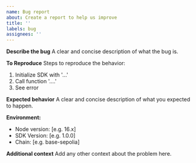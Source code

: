 ```yaml
---
name: Bug report
about: Create a report to help us improve
title: ''
labels: bug
assignees: ''
---
```


**Describe the bug**
A clear and concise description of what the bug is.

**To Reproduce**
Steps to reproduce the behavior:
1. Initialize SDK with '...'
2. Call function '....'
3. See error

**Expected behavior**
A clear and concise description of what you expected to happen.

**Environment:**
 - Node version: [e.g. 16.x]
 - SDK Version: [e.g. 1.0.0]
 - Chain: [e.g. base-sepolia]

**Additional context**
Add any other context about the problem here. 